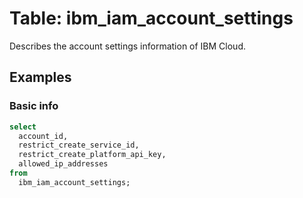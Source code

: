 # Table: ibm_iam_account_settings

Describes the account settings information of IBM Cloud.

## Examples

### Basic info

```sql
select
  account_id,
  restrict_create_service_id,
  restrict_create_platform_api_key,
  allowed_ip_addresses
from
  ibm_iam_account_settings;
```
